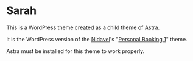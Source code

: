 # Sarah

This is a WordPress theme created as a child theme of Astra.

It is the WordPress version of the [Nidavel](https://nidavel.com)'s "[Personal Booking 1](https://github.com/Ikennaf1/personal_booking_1)" theme.

Astra must be installed for this theme to work properly.
